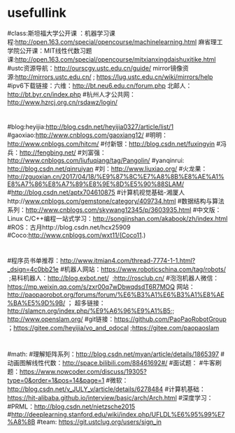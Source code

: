 # usefullink
#class:斯坦福大学公开课 ：机器学习课程:http://open.163.com/special/opencourse/machinelearning.html
 麻省理工学院公开课：MIT线性代数习题课:http://open.163.com/special/opencourse/mitxianxingdaishuxitike.html
#ustc资源导航：http://ourscgy.ustc.edu.cn/guide/
mirror镜像资源:http://mirrors.ustc.edu.cn/ ; https://lug.ustc.edu.cn/wiki/mirrors/help
#ipv6下载链接：六维：http://bt.neu6.edu.cn/forum.php
北邮人：http://bt.byr.cn/index.php
#杭州人才公共网：http://www.hzrcj.org.cn/rsdawz/login/
#
#blog:heyijia:http://blog.csdn.net/heyijia0327/article/list/1
#gaoxiao:http://www.cnblogs.com/gaoxiang12/
#明明：http://www.cnblogs.com/hitcm/
#付新银：http://blog.csdn.net/fuxingyin
#冯兵：http://fengbing.net/
#刘富强：http://www.cnblogs.com/liufuqiang/tag/Pangolin/
#yanqinrui: http://blog.csdn.net/qinruiyan
#刘：http://www.liuxiao.org/
#火龙果：http://zguoxian.cn/2017/04/18/%E9%87%8C%E7%A8%8B%E8%AE%A1%E8%A7%86%E8%A7%89%E8%9E%8D%E5%90%88SLAM/
#http://blog.csdn.net/aptx704610875
#计算机视觉基础-湘厦人http://www.cnblogs.com/gemstone/category/409734.html
#数据结构与算法系列：http://www.cnblogs.com/skywang12345/p/3603935.html
#中文版：Linux C/C++编程一站式学习：http://songjinshan.com/akabook/zh/index.html
#ROS：古月http://blog.csdn.net/hcx25909
#Coco:http://www.cnblogs.com/wxt11/(Coco11.)
# 
#程序员书单推荐：http://www.itmian4.com/thread-7774-1-1.html?_dsign=4c0bb21e
#机器人网站：https://www.roboticschina.com/tag/robots/  ;易科机器人：http://blog.exbot.net/  ;http://rosclub.cn/
#泡泡机器人微信：https://mp.weixin.qq.com/s/zxr00q7wDbwqdsdT6R7MOQ
网站：http://paopaorobot.org/forums/forum/%E6%B3%A1%E6%B3%A1%E8%AE%BA%E5%9D%9B/ ；
超多链接：http://slamcn.org/index.php/%E9%A6%96%E9%A1%B5;;
http://www.openslam.org/
#git链接：https://github.com/PaoPaoRobotGroup ；https://gitee.com/heyijia/vo_and_odocal  ;https://gitee.com/paopaoslam
#
#math:
#理解矩阵系列：http://blog.csdn.net/myan/article/details/1865397
#动画图解线性代数：http://space.bilibili.com/88461692#/
#面试题：
#牛客刷题：https://www.nowcoder.com/discuss/19305?type=0&order=1&pos=14&page=1
#微软：http://blog.csdn.net/v_JULY_v/article/details/6278484
#计算机基础：https://hit-alibaba.github.io/interview/basic/arch/Arch.html
#深度学习：
#PRML：http://blog.csdn.net/nietzsche2015
#http://deeplearning.stanford.edu/wiki/index.php/UFLDL%E6%95%99%E7%A8%8B
#team:
https://git.ustclug.org/users/sign_in
